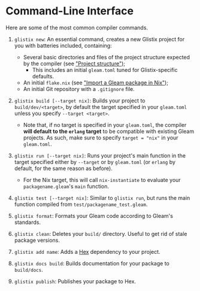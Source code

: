 # Command-Line Interface

Here are some of the most common compiler commands.

1. `glistix new`: An essential command, creates a new Glistix project for you with batteries included, containing:
    - Several basic directories and files of the project structure expected by the compiler (see ["Project structure"](./project-structure.md));
        - This includes an initial `gleam.toml` tuned for Glistix-specific defaults.
    - An initial `flake.nix` (see ["Import a Gleam package in Nix"](../recipes/import-in-nix.md));
    - An initial Git repository with a `.gitignore` file.

2. `glistix build [--target nix]`: Builds your project to `build/dev/<target>`, by default the target specified in your `gleam.toml` unless you specify `--target <target>`.
    - Note that, if no target is specified in your `gleam.toml`, the compiler **will default to the `erlang` target** to be compatible with existing Gleam projects. As such, make sure to specify `target = "nix"` in your `gleam.toml`.

3. `glistix run [--target nix]`: Runs your project's main function in the target specified either by `--target` or by `gleam.toml` (or `erlang` by default, for the same reason as before).
    - For the Nix target, this will call `nix-instantiate` to evaluate your `packagename.gleam`'s `main` function.

4. `glistix test [--target nix]`: Similar to `glistix run`, but runs the main function compiled from `test/packagename_test.gleam`.

5. `glistix format`: Formats your Gleam code according to Gleam's standards.

6. `glistix clean`: Deletes your `build/` directory. Useful to get rid of stale package versions.

7.  `glistix add name`: Adds a [Hex](https://hex.pm) dependency to your project.

8. `glistix docs build`: Builds documentation for your package to `build/docs`.

9. `glistix publish`: Publishes your package to Hex.
